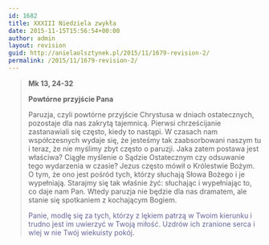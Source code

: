 ```yaml
---
id: 1682
title: XXXIII Niedziela zwykła
date: 2015-11-15T15:56:54+00:00
author: admin
layout: revision
guid: http://anielaolsztynek.pl/2015/11/1679-revision-2/
permalink: /2015/11/1679-revision-2/
---
```

> **Mk 13, 24-32**
> 
> **Powtórne przyjście Pana**
> 
> Paruzja, czyli powtórne przyjście Chrystusa w dniach ostatecznych, pozostaje dla nas zakrytą tajemnicą. Pierwsi chrześcijanie zastanawiali się często, kiedy to nastąpi. W czasach nam współczesnych wydaje się, że jesteśmy tak zaabsorbowani naszym tu i teraz, że nie myślimy zbyt często o paruzji. Jaka zatem postawa jest właściwa? Ciągłe myślenie o Sądzie Ostatecznym czy odsuwanie tego wydarzenia w czasie? Jezus często mówił o Królestwie Bożym. O tym, że ono jest pośród tych, którzy słuchają Słowa Bożego i je wypełniają. Starajmy się tak właśnie żyć: słuchając i wypełniając to, co daje nam Pan. Wtedy paruzja nie będzie dla nas dramatem, ale stanie się spotkaniem z kochającym Bogiem.
> 
> <span style="color: #666699;">Panie, modlę się za tych, którzy z lękiem patrzą w Twoim kierunku i trudno jest im uwierzyć w Twoją miłość. Uzdrów ich zranione serca i wlej w nie Twój wiekuisty pokój.</span>